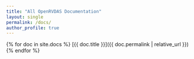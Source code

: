 ```yaml
---
title: "All OpenRVDAS Documentation"
layout: single
permalink: /docs/
author_profile: true
---
```

{% for doc in site.docs %}
[{{ doc.title }}]({{ doc.permalink | relative_url }})
{% endfor %}

